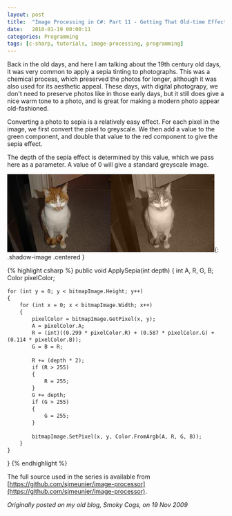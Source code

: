 ```yaml
---
layout: post
title:  "Image Processing in C#: Part 11 - Getting That Old-time Effect with Sepia"
date:   2010-01-19 00:00:11
categories: Programming
tags: [c-sharp, tutorials, image-processing, programming]
---
```


Back in the old days, and here I am talking about the 19th century old days, it was very common to apply a sepia tinting to photographs. This was a chemical process, which preserved the photos for longer, although it was also used for its aesthetic appeal. These days, with digital photograpy, we don't need to preserve photos like in those early days, but it still does give a nice warm tone to a photo, and is great for making a modern photo appear old-fashioned.

Converting a photo to sepia is a relatively easy effect. For each pixel in the image, we first convert the pixel to greyscale. We then add a value to the green component, and double that value to the red component to give the sepia effect.

The depth of the sepia effect is determined by this value, which we pass here as a parameter. A value of 0 will give a standard greyscale image.
<!--more-->

![Sepia](/assets/images/blog/Garfield-Sepia.jpg){: .shadow-image .centered }

{% highlight csharp %}
public void ApplySepia(int depth)
{
    int A, R, G, B;
    Color pixelColor;

    for (int y = 0; y < bitmapImage.Height; y++)
    {
        for (int x = 0; x < bitmapImage.Width; x++)
        {
            pixelColor = bitmapImage.GetPixel(x, y);
            A = pixelColor.A;
            R = (int)((0.299 * pixelColor.R) + (0.587 * pixelColor.G) + (0.114 * pixelColor.B));
            G = B = R;

            R += (depth * 2);
            if (R > 255)
            {
                R = 255;
            }
            G += depth;
            if (G > 255)
            {
                G = 255;
            }

            bitmapImage.SetPixel(x, y, Color.FromArgb(A, R, G, B));
        }
    }
}
{% endhighlight %}

The full source used in the series is available from [https://github.com/sjmeunier/image-processor](https://github.com/sjmeunier/image-processor).

_Originally posted on my old blog, Smoky Cogs, on 19 Nov 2009_